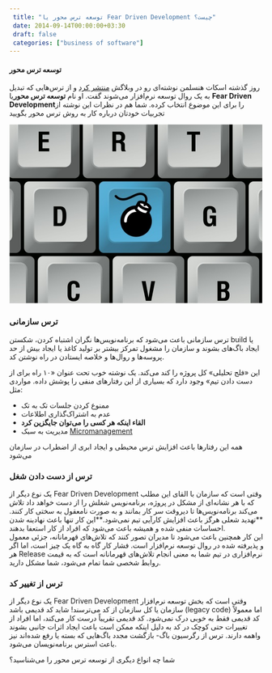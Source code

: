 ```yaml
---
 title: "توسعه ترس محور یا Fear Driven Development چیست؟" 
 date: 2014-09-14T00:00:00+03:30
 draft: false 
 categories: ["business of software"]
---
```



#### توسعه ترس محور


روز گذشته اسکات هنسلمن نوشته‌ای رو در وبلاگش [منتشر کرد](http://www.hanselman.com/blog/FearDrivenDevelopmentFDD.aspx) و از ترس‌هایی که تبدیل به یک روال توسعه نرم‌افزار می‌شوند گفت. او نام **توسعه ترس محور**یا **Fear Driven Development**را برای این موضوع انتخاب کرده. شما هم در نظرات این نوشته از تجربیات خودتان درباره کار به روش ترس محور بگویید



![](/oldimg/1_shutterstock_82436641.pdf.jpg)

### ترس سازمانی



ترس سازمانی باعث می‌شود که برنامه‌نویس‌ها نگران اشتباه کردن، شکستن build یا ایجاد باگ‌های بشوند و سازمان را مشغول تمرکز بیشتر بر تولید کاغذ یا ایجاد بیش از حد پروسه‌ها و روال‌ها و خلاصه ایستادن در راه نوشتن کد.



این «فلج تحلیلی» کل پروژه را کند می‌کند. یک نوشته خوب تحت عنوان «۱۰ راه برای از دست دادن تیم» وجود دارد که بسیاری از این رفتارهای منفی را پوشش داده. مواردی مثل:






- ممنوع کردن جلسات تک به تک
- عدم به اشتراک‌گذاری اطلاعات
- **القاء اینکه هر کسی را می‌توان جایگزین کرد**
- مدیریت به سبک [Micromanagement](http://en.wikipedia.org/wiki/Micromanagement)







همه این رفتارها باعث افزایش ترس محیطی و ایجاد ابری از اضطراب در سازمان می‌شود



### ترس از دست دادن شغل



یک نوع دیگر از Fear Driven Development وقتی است که سازمان با القای این مطلب که با هر نشانه‌ای از مشکل در پروژه، برنامه‌نویس شغلش را از دست خواهد داد تلاش می‌کند برنامه‌نویس‌ها تا دیروقت سر کار بمانند و به صورت نامعقول به سختی کار کنند. **تهدید شعلی هرگز باعث افزایش کارآیی تیم نمی‌شود.**این کار تنها باعث نهادینه شدن احساسات منفی شده و همیشه باعث می‌شود که افراد از کار استعفا بدهند.   
این کار همچنین باعث می‌شود تا مدیران تصور کنند که تلاش‌های قهرمانانه، جزئی معمول و پذیرفته شده در روال توسعه نرم‌افزار است. فشار کار گاه به گاه یک چیز است، اما اگر هر Release نرم‌افزاری در تیم شما به معنی انجام تلاش‌های قهرمانانه است که به قیمت روابط شخصی شما تمام می‌شود، شما مشکل دارید.



### ترس از تغییر کد



یک نوع دیگر از Fear Driven Development وقتی است که بخش توسعه نرم‌افزار سازمان یا کل سازمان از کد می‌ترسند! شاید کد قدیمی باشد (legacy code) اما معمولاً کد قدیمی فقط به خوبی درک نمی‌شود. کد قدیمی تقریباً درست کار می‌کند، اما افراد از تغییرات حتی کوچک در کد به دلیل اینکه ممکن است باعث ایجاد اثرات جانبی بشوند واهمه دارند. ترس از رگرسیون باگ- بازگشت مجدد باگ‌هایی که بسته یا رفع شده‌اند نیز باعث استرس برنامه‌نویسان می‌شود.



شما چه انواع دیگری از توسعه ترس محور را می‌شناسید؟


